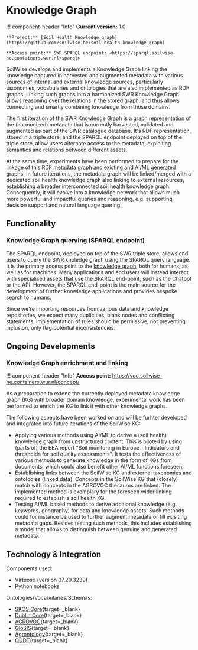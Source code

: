 # Knowledge Graph

!!! component-header "Info"
    **Current version:** 1.0 

    **Project:** [Soil Health Knowledge graph](https://github.com/soilwise-he/soil-health-knowledge-graph)

    **Access point:** SWR SPARQL endpoint: <https://sparql.soilwise-he.containers.wur.nl/sparql>

SoilWise develops and implements a Knowledge Graph linking the knowledge captured in harvested and augmented metadata with various sources of internal and external knowledge sources, particularly taxonomies, vocabularies and ontologies that are also implemented as RDF graphs. Linking such graphs into a harmonized SWR Knowledge Graph allows reasoning over the relations in the stored graph, and thus allows connecting and smartly combining knowledge from those domains.

The first iteration of the SWR Knowledge Graph is a graph representation of the (harmonized) metadata that is currently harvested, validated and augmented as part of the SWR catalogue database. It's RDF representation, stored in a triple store, and the SPARQL endpoint deployed on top of the triple store, allow users alternate access to the metadata, exploiting semantics and relations between different assets. 

At the same time, experiments have been performed to prepare for the linkage of this RDF metadata graph and existing and AI/ML generated graphs. In future iterations, the metadata graph will be linked/merged with a dedicated soil health knowledge graph also linking to external resources, establishing a broader interconnected soil health knowledge graph. Consequently, it will evolve into a knowledge network that allows much more powerful and impactful queries and reasoning, e.g. supporting decision support and natural language quering.

## Functionality

### Knowledge Graph querying (SPARQL endpoint) 

The SPARQL endpoint, deployed on top of the SWR triple store, allows end users to query the SWR knoledge graph using the SPARQL query language. It is the primary access point to the [knowledge graph](../technical_components/storage.md#knowledge-graph-triple-store), both for humans, as well as for machines. Many applications and end users will instead interact with specialised assets that use the SPARQL end-point, such as the Chatbot or the API. However, the SPARQL end-point is the main source for the development of further knowledge applications and provides bespoke search to humans.

Since we're importing resources from various data and knowledge repositories, we expect many duplicities, blank nodes and conflicting statements. Implementation of rules should be permissive, not preventing inclusion, only flag potential inconsistencies.

## Ongoing Developments

### Knowledge Graph enrichment and linking 

!!! component-header "Info"
    **Access point:** <https://voc.soilwise-he.containers.wur.nl/concept/>

As a preparation to extend the currently deployed metadata knowledge graph (KG) with broader domain knowledge, experimental work has been performed to enrich the KG to link it with other knowledge graphs. 

The following aspects have been worked on and will  be furhter developed and integrated into future iterations of the SoilWise KG:

- Applying various methods using AI/ML to derive a (soil health) knowledge graph from unstructured content. This is piloted by using (parts of) the EEA report "Soil monitoring in Europe - Indicators and thresholds for soil quality assessments". It tests the effectiveness of various methods to generate knowledge in the form of KGs from documents, which could also benefit other AI/ML functions foreseen.
- Establishing links between the SoilWise KG and external taxonomies and ontologies (linked data). Concepts in the SoilWise KG that (closely) match with concepts in the AGROVOC thesaurus are linked. The implemented method is exemplary for the foreseen wider linking required to establish a soil health KG.
- Testing AI/ML based methods to derive additional knowledge (e.g. keywords, geography) for data and knowledge assets. Such methods could for instance be used to further augment metadata or fill exisiting metadata gaps. Besides testing such methods, this includes establishing a model that allows to distinguish between genuine and generated metadata.

## Technology & Integration

Components used:

- Virtuoso (version 07.20.3239)
- Python notebooks

Ontologies/Vocabularies/Schemas:

- [SKOS Core](https://www.w3.org/2009/08/skos-reference/skos.html){target=_blank}
- [Dublin Core](https://www.dublincore.org/specifications/dublin-core/){target=_blank}
- [AGROVOC](https://aims.fao.org/aos/agrovoc){target=_blank}
- [GloSIS](https://glosis-ld.github.io/glosis/){target=_blank}
- [Agrontology](https://aims.fao.org/aos/agrontology){target=_blank}
- [QUDT](https://qudt.org/){target=_blank}

